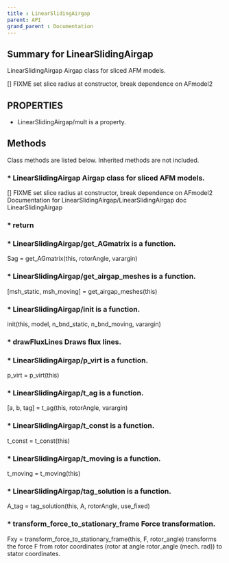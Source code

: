 ```yaml
---
title : LinearSlidingAirgap
parent: API
grand_parent : Documentation
---
```

## Summary for LinearSlidingAirgap
LinearSlidingAirgap Airgap class for sliced AFM models.

[] FIXME set slice radius at constructor, break dependence on
AFmodel2
## PROPERTIES
* LinearSlidingAirgap/mult is a property.

## Methods
Class methods are listed below. Inherited methods are not included.
### * LinearSlidingAirgap Airgap class for sliced AFM models.

[] FIXME set slice radius at constructor, break dependence on
AFmodel2
Documentation for LinearSlidingAirgap/LinearSlidingAirgap
doc LinearSlidingAirgap

### * return

### * LinearSlidingAirgap/get_AGmatrix is a function.
Sag = get_AGmatrix(this, rotorAngle, varargin)

### * LinearSlidingAirgap/get_airgap_meshes is a function.
[msh_static, msh_moving] = get_airgap_meshes(this)

### * LinearSlidingAirgap/init is a function.
init(this, model, n_bnd_static, n_bnd_moving, varargin)

### * drawFluxLines Draws flux lines.

### * LinearSlidingAirgap/p_virt is a function.
p_virt = p_virt(this)

### * LinearSlidingAirgap/t_ag is a function.
[a, b, tag] = t_ag(this, rotorAngle, varargin)

### * LinearSlidingAirgap/t_const is a function.
t_const = t_const(this)

### * LinearSlidingAirgap/t_moving is a function.
t_moving = t_moving(this)

### * LinearSlidingAirgap/tag_solution is a function.
A_tag = tag_solution(this, A, rotorAngle, use_fixed)

### * transform_force_to_stationary_frame Force transformation.

Fxy = transform_force_to_stationary_frame(this, F, rotor_angle)
transforms the force F from rotor coordinates (rotor at angle
rotor_angle (mech. rad)) to stator coordinates.

